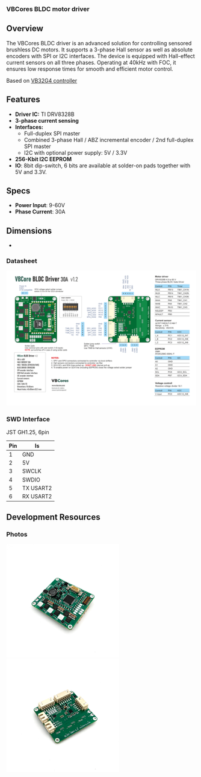 ### VBCores BLDC motor driver
## Overview
The VBCores BLDC driver is an advanced solution for controlling sensored brushless DC motors. It supports a 3-phase Hall sensor as well as absolute encoders with SPI or I2C interfaces. The device is equipped with Hall-effect current sensors on all three phases. Operating at 40kHz with FOC, it ensures low response times for smooth and efficient motor control.

Based on [VB32G4 controller](https://github.com/VBCores/VBCores_files/tree/main/01-VB-Core32G4) 

## Features
- **Driver IC:** TI DRV8328B 
- **3-phase current sensing**
- **Interfaces:**
	- Full-duplex SPI master
	- Combined 3-phase Hall / ABZ incremental encoder / 2nd full-duplex SPI master
	- I2C with optional power supply: 5V / 3.3V
- **256-Kbit I2C EEPROM**
- **IO**: 8bit dip-switch, 6 bits are available at solder-on pads together with 5V and 3.3V.

## Specs
- **Power Input**: 9-60V
- **Phase Current**: 30A
  
## Dimensions
- 

### Datasheet
![VBCores BLDC motor driver](VB_BLDC_1_2_scheme_png.png)


### SWD Interface

JST GH1.25, 6pin

| Pin      | Is           | 
| -------- | -------------|
| 1        | GND          |
| 2        | 5V           |
| 3        | SWCLK        |
| 4        | SWDIO        |
| 5        | TX USART2    |
| 6        | RX USART2    |

## Development Resources




### Photos
<p float="left">
<img src="03-VB-BLDC-Driver/vb-bldc-driver-v1_2-1.jpg" width="300">
<img src="03-VB-BLDC-Driver/vb-bldc-driver-v1_2-2.jpg" width="300">
</p>








